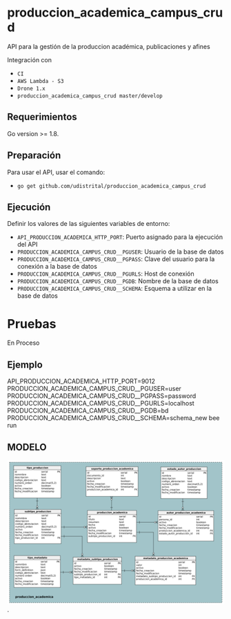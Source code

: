 # produccion_academica_campus_crud
API para la gestión de la produccion académica, publicaciones y afines

Integración con

 - `CI`
 - `AWS Lambda - S3`
 - `Drone 1.x`
 - `produccion_academica_campus_crud master/develop`

## Requerimientos
Go version >= 1.8.

## Preparación
Para usar el API, usar el comando:

 - `go get github.com/udistrital/produccion_academica_campus_crud`

## Ejecución
Definir los valores de las siguientes variables de entorno:

 - `API_PRODUCCION_ACADEMICA_HTTP_PORT`: Puerto asignado para la ejecución del API
 - `PRODUCCION_ACADEMICA_CAMPUS_CRUD__PGUSER`: Usuario de la base de datos
 - `PRODUCCION_ACADEMICA_CAMPUS_CRUD__PGPASS`: Clave del usuario para la conexión a la base de datos  
 - `PRODUCCION_ACADEMICA_CAMPUS_CRUD__PGURLS`: Host de conexión
 - `PRODUCCION_ACADEMICA_CAMPUS_CRUD__PGDB`: Nombre de la base de datos
 - `PRODUCCION_ACADEMICA_CAMPUS_CRUD__SCHEMA`: Esquema a utilizar en la base de datos
# Pruebas
En Proceso
## Ejemplo
API_PRODUCCION_ACADEMICA_HTTP_PORT=9012 PRODUCCION_ACADEMICA_CAMPUS_CRUD__PGUSER=user PRODUCCION_ACADEMICA_CAMPUS_CRUD__PGPASS=password PRODUCCION_ACADEMICA_CAMPUS_CRUD__PGURLS=localhost PRODUCCION_ACADEMICA_CAMPUS_CRUD__PGDB=bd PRODUCCION_ACADEMICA_CAMPUS_CRUD__SCHEMA=schema_new bee run

## MODELO
![image](https://github.com/udistrital/produccion_academica_campus_crud/blob/planestic/modelo_produccion_academica_crud.png).
